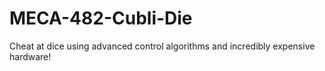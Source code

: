 # MECA-482-Cubli-Die
Cheat at dice using advanced control algorithms and incredibly expensive hardware!
